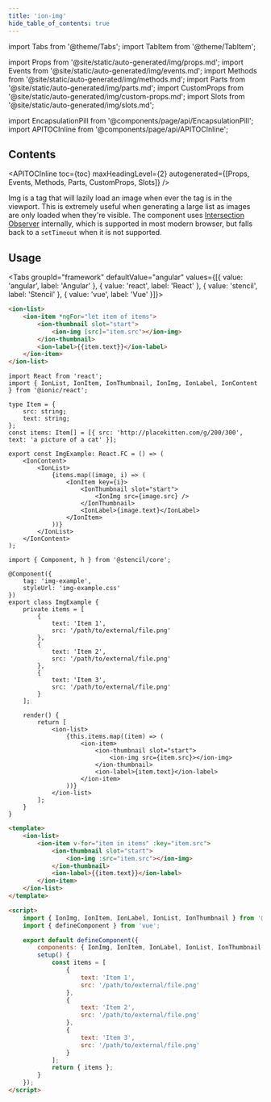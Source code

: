 ```yaml
---
title: 'ion-img'
hide_table_of_contents: true
---
```


import Tabs from '@theme/Tabs';
import TabItem from '@theme/TabItem';

import Props from '@site/static/auto-generated/img/props.md';
import Events from '@site/static/auto-generated/img/events.md';
import Methods from '@site/static/auto-generated/img/methods.md';
import Parts from '@site/static/auto-generated/img/parts.md';
import CustomProps from '@site/static/auto-generated/img/custom-props.md';
import Slots from '@site/static/auto-generated/img/slots.md';

<head>
  <title>Img Tag to Lazy Load Images in Viewport | ion-img Tag</title>
  <meta name="description" content="Img tag lazy loads images whenever the tag is in the viewport. Utilize this component when generating large lists—as images are only loaded when visible." />
</head>

import EncapsulationPill from '@components/page/api/EncapsulationPill';
import APITOCInline from '@components/page/api/APITOCInline';

<EncapsulationPill type="shadow" />

<h2 className="table-of-contents__title">Contents</h2>

<APITOCInline
toc={toc}
maxHeadingLevel={2}
autogenerated={[Props, Events, Methods, Parts, CustomProps, Slots]}
/>

Img is a tag that will lazily load an image when ever the tag is in the viewport. This is extremely useful when generating a large list as images are only loaded when they're visible. The component uses [Intersection Observer](https://caniuse.com/#feat=intersectionobserver) internally, which is supported in most modern browser, but falls back to a `setTimeout` when it is not supported.

## Usage

<Tabs groupId="framework" defaultValue="angular" values={[{ value: 'angular', label: 'Angular' }, { value: 'react', label: 'React' }, { value: 'stencil', label: 'Stencil' }, { value: 'vue', label: 'Vue' }]}>

<TabItem value="angular">

```html
<ion-list>
	<ion-item *ngFor="let item of items">
		<ion-thumbnail slot="start">
			<ion-img [src]="item.src"></ion-img>
		</ion-thumbnail>
		<ion-label>{{item.text}}</ion-label>
	</ion-item>
</ion-list>
```

</TabItem>

<TabItem value="react">

```tsx
import React from 'react';
import { IonList, IonItem, IonThumbnail, IonImg, IonLabel, IonContent } from '@ionic/react';

type Item = {
	src: string;
	text: string;
};
const items: Item[] = [{ src: 'http://placekitten.com/g/200/300', text: 'a picture of a cat' }];

export const ImgExample: React.FC = () => (
	<IonContent>
		<IonList>
			{items.map((image, i) => (
				<IonItem key={i}>
					<IonThumbnail slot="start">
						<IonImg src={image.src} />
					</IonThumbnail>
					<IonLabel>{image.text}</IonLabel>
				</IonItem>
			))}
		</IonList>
	</IonContent>
);
```

</TabItem>

<TabItem value="stencil">

```tsx
import { Component, h } from '@stencil/core';

@Component({
	tag: 'img-example',
	styleUrl: 'img-example.css'
})
export class ImgExample {
	private items = [
		{
			text: 'Item 1',
			src: '/path/to/external/file.png'
		},
		{
			text: 'Item 2',
			src: '/path/to/external/file.png'
		},
		{
			text: 'Item 3',
			src: '/path/to/external/file.png'
		}
	];

	render() {
		return [
			<ion-list>
				{this.items.map((item) => (
					<ion-item>
						<ion-thumbnail slot="start">
							<ion-img src={item.src}></ion-img>
						</ion-thumbnail>
						<ion-label>{item.text}</ion-label>
					</ion-item>
				))}
			</ion-list>
		];
	}
}
```

</TabItem>

<TabItem value="vue">

```html
<template>
	<ion-list>
		<ion-item v-for="item in items" :key="item.src">
			<ion-thumbnail slot="start">
				<ion-img :src="item.src"></ion-img>
			</ion-thumbnail>
			<ion-label>{{item.text}}</ion-label>
		</ion-item>
	</ion-list>
</template>

<script>
	import { IonImg, IonItem, IonLabel, IonList, IonThumbnail } from '@ionic/vue';
	import { defineComponent } from 'vue';

	export default defineComponent({
		components: { IonImg, IonItem, IonLabel, IonList, IonThumbnail },
		setup() {
			const items = [
				{
					text: 'Item 1',
					src: '/path/to/external/file.png'
				},
				{
					text: 'Item 2',
					src: '/path/to/external/file.png'
				},
				{
					text: 'Item 3',
					src: '/path/to/external/file.png'
				}
			];
			return { items };
		}
	});
</script>
```

</TabItem>

</Tabs>

<Props />
<Events />
<Methods />
<Parts />
<CustomProps />
<Slots />
